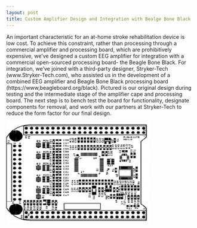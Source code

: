 ```yaml
---
layout: post
title: Custom Amplifier Design and Integration with Bealge Bone Black
---
```


<p>An important characteristic for an at-home stroke rehabilitation device is low cost. To achieve this constraint, rather than processing through a commercial amplifier and processing board, which are prohibitively expensive, we’ve designed a custom EEG amplifier for integration with a commercial open-sourced processing board- the Beagle Bone Black. For integration, we’ve joined with a third-party designer, Stryker-Tech (www.Stryker-Tech.com), who assisted us in the development of a combined EEG amplifier and Beagle Bone Black processing board (https://www,beagleboard.org/black). Pictured is our original design during testing and the intermediate stage of the amplifier cape and processing board. The next step is to bench test the board for functionality, designate components for removal, and work with our partners at Stryker-Tech to reduce the form factor for our final design.</p>
<img src="/photos/design.png">

